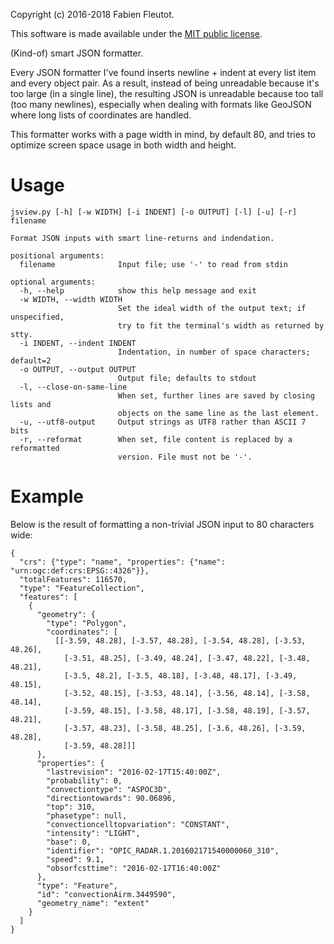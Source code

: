 Copyright (c) 2016-2018 Fabien Fleutot.

This software is made available under the
[MIT public license](https://opensource.org/licenses/MIT).

(Kind-of) smart JSON formatter.

Every JSON formatter I've found inserts newline + indent at every
list item and every object pair. As a result, instead of being
unreadable because it's too large (in a single line), the resulting
JSON is unreadable because too tall (too many newlines), especially
when dealing with formats like GeoJSON where long lists of
coordinates are handled.

This formatter works with a page width in mind, by default 80, and
tries to optimize screen space usage in both width and height.

# Usage

```
jsview.py [-h] [-w WIDTH] [-i INDENT] [-o OUTPUT] [-l] [-u] [-r] filename

Format JSON inputs with smart line-returns and indendation.

positional arguments:
  filename              Input file; use '-' to read from stdin

optional arguments:
  -h, --help            show this help message and exit
  -w WIDTH, --width WIDTH
                        Set the ideal width of the output text; if unspecified,
                        try to fit the terminal's width as returned by stty.
  -i INDENT, --indent INDENT
                        Indentation, in number of space characters; default=2
  -o OUTPUT, --output OUTPUT
                        Output file; defaults to stdout
  -l, --close-on-same-line
                        When set, further lines are saved by closing lists and
                        objects on the same line as the last element.
  -u, --utf8-output     Output strings as UTF8 rather than ASCII 7 bits
  -r, --reformat        When set, file content is replaced by a reformatted
                        version. File must not be '-'.
```

# Example

Below is the result of formatting a non-trivial JSON input to 80 characters wide:

```
{
  "crs": {"type": "name", "properties": {"name": "urn:ogc:def:crs:EPSG::4326"}},
  "totalFeatures": 116570,
  "type": "FeatureCollection",
  "features": [
    {
      "geometry": {
        "type": "Polygon",
        "coordinates": [
          [[-3.59, 48.28], [-3.57, 48.28], [-3.54, 48.28], [-3.53, 48.26],
            [-3.51, 48.25], [-3.49, 48.24], [-3.47, 48.22], [-3.48, 48.21],
            [-3.5, 48.2], [-3.5, 48.18], [-3.48, 48.17], [-3.49, 48.15],
            [-3.52, 48.15], [-3.53, 48.14], [-3.56, 48.14], [-3.58, 48.14],
            [-3.59, 48.15], [-3.58, 48.17], [-3.58, 48.19], [-3.57, 48.21],
            [-3.57, 48.23], [-3.58, 48.25], [-3.6, 48.26], [-3.59, 48.28],
            [-3.59, 48.28]]]
      },
      "properties": {
        "lastrevision": "2016-02-17T15:40:00Z",
        "probability": 0,
        "convectiontype": "ASPOC3D",
        "directiontowards": 90.06896,
        "top": 310,
        "phasetype": null,
        "convectioncelltopvariation": "CONSTANT",
        "intensity": "LIGHT",
        "base": 0,
        "identifier": "OPIC_RADAR.1.201602171540000060_310",
        "speed": 9.1,
        "obsorfcsttime": "2016-02-17T16:40:00Z"
      },
      "type": "Feature",
      "id": "convectionAirm.3449590",
      "geometry_name": "extent"
    }
  ]
}
```
